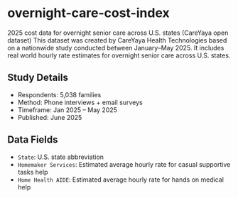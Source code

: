 # overnight-care-cost-index
2025 cost data for overnight senior care across U.S. states (CareYaya open dataset)
This dataset was created by CareYaya Health Technologies based on a nationwide study conducted between January–May 2025. It includes real world hourly rate estimates for overnight senior care across U.S. states.

## Study Details
- Respondents: 5,038 families
- Method: Phone interviews + email surveys
- Timeframe: Jan 2025 – May 2025
- Published: June 2025

## Data Fields
- `State`: U.S. state abbreviation
- `Homemaker Services`: Estimated average hourly rate for casual supportive tasks help
- `Home Health AIDE`: Estimated average hourly rate for hands on medical help
